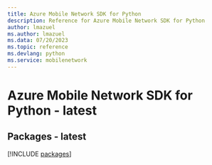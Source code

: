 ```yaml
---
title: Azure Mobile Network SDK for Python
description: Reference for Azure Mobile Network SDK for Python
author: lmazuel
ms.author: lmazuel
ms.data: 07/20/2023
ms.topic: reference
ms.devlang: python
ms.service: mobilenetwork
---
```

# Azure Mobile Network SDK for Python - latest
## Packages - latest
[!INCLUDE [packages](mobile-network-index.md)]